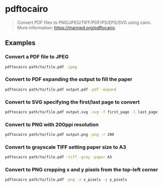 # pdftocairo

> Convert PDF files to PNG/JPEG/TIFF/PDF/PS/EPS/SVG using cairo. More information: <https://manned.org/pdftocairo>.

## Examples

### Convert a PDF file to JPEG

```bash
pdftocairo path/to/file.pdf -jpeg
```

### Convert to PDF expanding the output to fill the paper

```bash
pdftocairo path/to/file.pdf output.pdf -pdf -expand
```

### Convert to SVG specifying the first/last page to convert

```bash
pdftocairo path/to/file.pdf output.svg -svg -f first_page -l last_page
```

### Convert to PNG with 200ppi resolution

```bash
pdftocairo path/to/file.pdf output.png -png -r 200
```

### Convert to grayscale TIFF setting paper size to A3

```bash
pdftocairo path/to/file.pdf -tiff -gray -paper A3
```

### Convert to PNG cropping x and y pixels from the top-left corner

```bash
pdftocairo path/to/file.pdf -png -x x_pixels -y y_pixels
```
